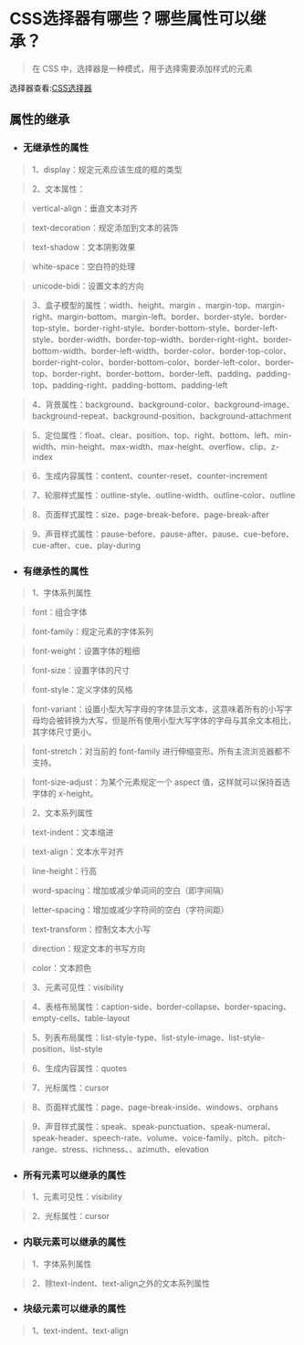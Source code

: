 # CSS选择器有哪些？哪些属性可以继承？

> 在 CSS 中，选择器是一种模式，用于选择需要添加样式的元素

选择器查看:[CSS选择器](http://www.w3school.com.cn/cssref/css_selectors.asp)

## 属性的继承

- ### 无继承性的属性

> 1、display：规定元素应该生成的框的类型

> 2、文本属性：

> vertical-align：垂直文本对齐

> text-decoration：规定添加到文本的装饰

> text-shadow：文本阴影效果

> white-space：空白符的处理

> unicode-bidi：设置文本的方向

>3、盒子模型的属性：width、height、margin 、margin-top、margin-right、margin-bottom、margin-left、border、border-style、border-top-style、border-right-style、border-bottom-style、border-left-style、border-width、border-top-width、border-right-right、border-bottom-width、border-left-width、border-color、border-top-color、border-right-color、border-bottom-color、border-left-color、border-top、border-right、border-bottom、border-left、padding、padding-top、padding-right、padding-bottom、padding-left

> 4、背景属性：background、background-color、background-image、background-repeat、background-position、background-attachment

> 5、定位属性：float、clear、position、top、right、bottom、left、min-width、min-height、max-width、max-height、overflow、clip、z-index

> 6、生成内容属性：content、counter-reset、counter-increment

> 7、轮廓样式属性：outline-style、outline-width、outline-color、outline

> 8、页面样式属性：size、page-break-before、page-break-after

> 9、声音样式属性：pause-before、pause-after、pause、cue-before、cue-after、cue、play-during

 

- ### 有继承性的属性

> 1、字体系列属性

> font：组合字体

> font-family：规定元素的字体系列

> font-weight：设置字体的粗细

> font-size：设置字体的尺寸

> font-style：定义字体的风格

> font-variant：设置小型大写字母的字体显示文本，这意味着所有的小写字母均会被转换为大写，但是所有使用小型大写字体的字母与其余文本相比，其字体尺寸更小。

> font-stretch：对当前的 font-family 进行伸缩变形。所有主流浏览器都不支持。

> font-size-adjust：为某个元素规定一个 aspect 值，这样就可以保持首选字体的 x-height。

> 2、文本系列属性

> text-indent：文本缩进

> text-align：文本水平对齐

> line-height：行高

> word-spacing：增加或减少单词间的空白（即字间隔）

> letter-spacing：增加或减少字符间的空白（字符间距）

> text-transform：控制文本大小写

> direction：规定文本的书写方向

> color：文本颜色

> 3、元素可见性：visibility

> 4、表格布局属性：caption-side、border-collapse、border-spacing、empty-cells、table-layout

> 5、列表布局属性：list-style-type、list-style-image、list-style-position、list-style

> 6、生成内容属性：quotes

> 7、光标属性：cursor

> 8、页面样式属性：page、page-break-inside、windows、orphans

> 9、声音样式属性：speak、speak-punctuation、speak-numeral、speak-header、speech-rate、volume、voice-family、pitch、pitch-range、stress、richness、、azimuth、elevation

 

- ### 所有元素可以继承的属性

> 1、元素可见性：visibility

> 2、光标属性：cursor

 

- ### 内联元素可以继承的属性

> 1、字体系列属性

> 2、除text-indent、text-align之外的文本系列属性

 

- ### 块级元素可以继承的属性

> 1、text-indent、text-align